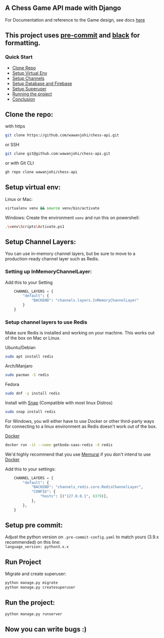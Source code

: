 ## A Chess Game API made with Django



For Documentation and reference to the Game design, see docs [here](https://wawanjohi.github.io/chess-api/)

## This project uses [pre-commit](https://pre-commit.com/) and [black](https://pypi.org/project/black/) for formatting.
### Quick Start
- [Clone Repo](#clone-the-repo)
- [Setup Virtual Env](#setup-virtual-env)
- [Setup Channels](#setup-channels)
- [Setup Database and Firebase](#setup-database-and-firebase)
- [Setup Superuser](#setup-superuser)
- [Running the project](#run-the-project)
- [Conclusion](#sign-up-as-an-organization-now-you-can-write-bugs)






## Clone the repo:
with https
```sh
git clone https://github.com/wawanjohi/chess-api.git
```
or SSH
```sh
git clone git@github.com:wawanjohi/chess-api.git
```
or with Git CLI
```sh
gh repo clone wawanjohi/chess-api
```


## Setup virtual env:
Linux or Mac:
```sh
virtualenv venv && source venv/bin/activate

```

Windows:
Create the environment `venv` and run this on powershell: <br>

```sh
.\venv\Scripts\Activate.ps1
```


## Setup Channel Layers:

You can use in-memory channel layers, but be sure to move to a production-ready channel layer such as Redis.


### Setting up InMemoryChannelLayer:

Add this to your Setting

```py
    CHANNEL_LAYERS = {
        "default": {
            "BACKEND": "channels.layers.InMemoryChannelLayer"
        }
    }
```

### Setup channel layers to use Redis


Make sure Redis is installed and working on your machine. This works out of the box on Mac or Linux.

Ubuntu/Debian
```sh
sudo apt install redis
```

Arch/Manjaro
```sh
sudo pacman -S redis
```

Fedora
```sh
sudo dnf -y install redis
```

Install with [Snap](https://snapcraft.io/) (Compatible with most linux Distros)
```sh
sudo snap install redis
```

For Windows, you will either have to use Docker or other third-party ways for connecting to a linux environment as Redis doesn't work out of the box.

[Docker](https://www.docker.com/)
```sh
docker run -it --name getboda-saas-redis -d redis
```

We'd highly recommend that you use [Memurai](https://www.memurai.com/) if you don't intend to use [Docker](https://www.docker.com/)


Add this to your settings:

```py
    CHANNEL_LAYERS = {
        "default": {
            "BACKEND": "channels_redis.core.RedisChannelLayer",
            "CONFIG": {
                "hosts": [("127.0.0.1", 6379)],
            },
        },
    }
```


## Setup pre commit:
Adjust the python version on `.pre-commit-config.yaml` to match yours (3.9.x recommended) on this line: <br>
`language_version: python3.x.x`


## Run Project

Migrate and create superuser: <br>
```sh
python manage.py migrate
python manage.py createsuperuser

```

## Run the project:
```sh
python manage.py runserver
```

## Now you can write bugs :)

